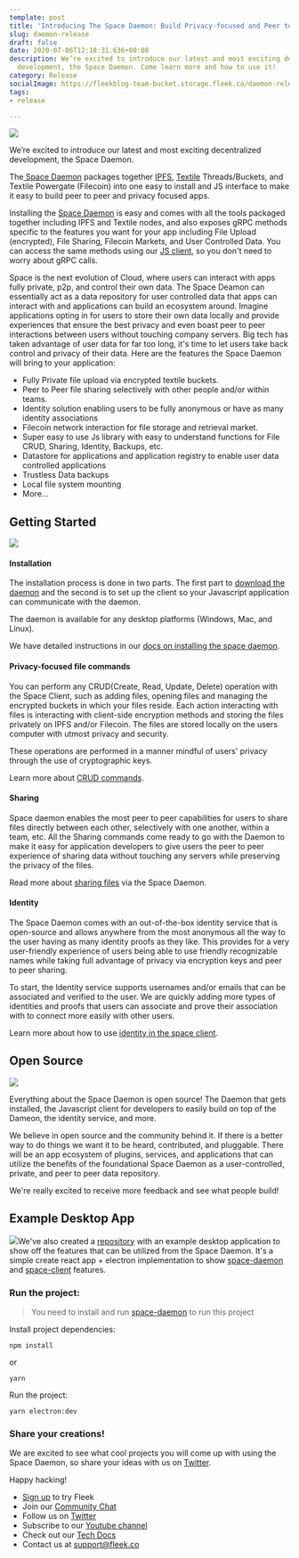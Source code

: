 ```yaml
---
template: post
title: 'Introducing The Space Daemon: Build Privacy-focused and Peer to Peer Apps'
slug: daemon-release
draft: false
date: 2020-07-06T12:18:31.636+00:00
description: We’re excited to introduce our latest and most exciting decentralized
  development, the Space Daemon. Come learn more and how to use it!
category: Release
socialImage: https://fleekblog-team-bucket.storage.fleek.co/daemon-release/space-daemon.jpg
tags:
- release

---
```

![](https://fleekblog-team-bucket.storage.fleek.co/daemon-release/space-daemon.jpg)

We’re excited to introduce our latest and most exciting decentralized development, the Space Daemon.

The[ Space Daemon](https://github.com/FleekHQ/space-daemon "Space Daemon") packages together [IPFS](https://ipfs.io/ "IPFS"), [Textile](https://textile.io/ "Textile") Threads/Buckets, and Textile Powergate (Filecoin) into one easy to install and JS interface to make it easy to build peer to peer and privacy focused apps.

Installing the [Space Daemon](https://github.com/FleekHQ/space-daemon "Space Daemon") is easy and comes with all the tools packaged together including IPFS and Textile nodes, and also exposes gRPC methods specific to the features you want for your app including File Upload (encrypted), File Sharing, Filecoin Markets, and User Controlled Data. You can access the same methods using our [JS client](https://github.com/FleekHQ/space-client "Space Client"), so you don't need to worry about gRPC calls.

Space is the next evolution of Cloud, where users can interact with apps fully private, p2p, and control their own data. The Space Deamon can essentially act as a data repository for user controlled data that apps can interact with and applications can build an ecosystem around. Imagine applications opting in for users to store their own data locally and provide experiences that ensure the best privacy and even boast peer to peer interactions between users without touching company servers. Big tech has taken advantage of user data for far too long, it's time to let users take back control and privacy of their data. Here are the features the Space Daemon will bring to your application:

* Fully Private file upload via encrypted textile buckets.
* Peer to Peer file sharing selectively with other people and/or within teams.
* Identity solution enabling users to be fully anonymous or have as many identity associations
* Filecoin network interaction for file storage and retrieval market.
* Super easy to use Js library with easy to understand functions for File CRUD, Sharing, Identity, Backups, etc.
* Datastore for applications and application registry to enable user data controlled applications
* Trustless Data backups
* Local file system mounting
* More...

## Getting Started

![](https://fleek-team-bucket.storage.fleek.co/hero.png)

#### Installation

The installation process is done in two parts. The first part to [download the daemon](https://github.com/FleekHQ/space-daemon) and the second is to set up the client so your Javascript application can communicate with the daemon.

The daemon is available for any desktop platforms (Windows, Mac, and Linux).

We have detailed instructions in our [docs on installing the space daemon](https://docs.fleek.co/space-daemon/getting-started/#installation).

#### Privacy-focused file commands

You can perform any CRUD(Create, Read, Update, Delete) operation with the Space Client, such as adding files, opening files and managing the encrypted buckets in which your files reside. Each action interacting with files is interacting with client-side encryption methods and storing the files privately on IPFS and/or Filecoin. The files are stored locally on the users computer with utmost privacy and security.

These operations are performed in a manner mindful of users' privacy through the use of cryptographic keys.

Learn more about [CRUD commands](https://docs.fleek.co/space-daemon/getting-started/#crud-operations).

#### Sharing

Space daemon enables the most peer to peer capabilities for users to share files directly between each other, selectively with one another, within a team, etc. All the Sharing commands come ready to go with the Daemon to make it easy for application developers to give users the peer to peer experience of sharing data without touching any servers while preserving the privacy of the files.

Read more about [sharing files](https://docs.fleek.co/space-daemon/getting-started/#sharing) via the Space Daemon.

#### Identity

The Space Daemon comes with an out-of-the-box identity service that is open-source and allows anywhere from the most anonymous all the way to the user having as many identity proofs as they like. This provides for a very user-friendly experience of users being able to use friendly recognizable names while taking full advantage of privacy via encryption keys and peer to peer sharing.

To start, the Identity service supports usernames and/or emails that can be associated and verified to the user. We are quickly adding more types of identities and proofs that users can associate and prove their association with to connect more easily with other users.

Learn more about how to use [identity in the space client](https://docs.fleek.co/space-daemon/getting-started/#identity).

## Open Source

![](https://fleek-team-bucket.storage.fleek.co/open-source-collaboration.jpg)

Everything about the Space Daemon is open source! The Daemon that gets installed, the Javascript client for developers to easily build on top of the Dameon, the identity service, and more.

We believe in open source and the community behind it. If there is a better way to do things we want it to be heard, contributed, and pluggable. There will be an app ecosystem of plugins, services, and applications that can utilize the benefits of the foundational Space Daemon as a user-controlled, private, and peer to peer data repository.

We're really excited to receive more feedback and see what people build!

## Example Desktop App

![](https://fleek-team-bucket.storage.fleek.co/spaceDaemonExampleRepo.png)We've also created a [repository](https://github.com/FleekHQ/space-client-workshop) with an example desktop application to show off the features that can be utilized from the Space Daemon. It's a simple create react app + electron implementation to show [space-daemon](https://github.com/FleekHQ/space-daemon) and [space-client](https://github.com/FleekHQ/space-client) features.

### Run the project:

> You need to install and run [space-daemon](https://github.com/FleekHQ/space-daemon) to run this project

Install project dependencies:

`npm install`

or

`yarn`

Run the project:

`yarn electron:dev`

### Share your creations!

We are excited to see what cool projects you will come up with using the Space Daemon, so share your ideas with us on [Twitter](https://twitter.com/FleekHQ "Fleek's Twitter").

Happy hacking!

* [Sign up](https://app.fleek.co "Sign Up") to try Fleek
* Join our [Community Chat](https://join.slack.com/t/fleek-public/shared_invite/zt-bxna7y1d-PbVdut4rgHt5jM6Zjg9g9A "Fleek's Slack")
* Follow us on [Twitter](https://twitter.com/FleekHQ "Fleek's Twitter")
* Subscribe to our [Youtube channel](https://www.youtube.com/channel/UCBzlwYM0JjZpjDZ52-SLUmw "Fleek's Youtube Channel")
* Check out our [Tech Docs](https://docs.fleek.co/ "Fleek Docs")
* Contact us at support@fleek.co